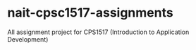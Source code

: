 # nait-cpsc1517-assignments
All assignment project for CPS1517 (Introduction to Application Development)
